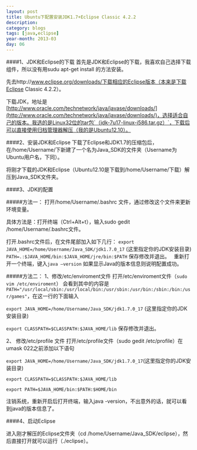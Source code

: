 ```yaml
---
layout: post
title: Ubuntu下配置安装JDK1.7+Eclipse Classic 4.2.2
description: 
category: blogs
tags: [java,eclipse]
year-month: 2013-03
day: 06
---
```


####1、JDK和Eclipse的下载
首先是JDK和Eclipse的下载，我喜欢自己选择下载组件，所以没有用sudu apt-get install 的方法安装。

先去http://www.eclipse.org/downloads/下载相应的Eclipse版本（本来是下载Eclipse Classic 4.2.2）。

下载JDK，地址是[http://www.oracle.com/technetwork/java/javase/downloads/](http://www.oracle.com/technetwork/java/javase/downloads/)，选择适合自己的版本。我选的是Linux32位的tar包`（jdk-7u17-linux-i586.tar.gz）`，下载后可以直接使用归档管理器解压（我的是Ubuntu12.10）。

####2、安装JDK和Eclipse
下载了Eclipse和JDK1.7的压缩包后，在/home/Username/下新建了一个名为Java_SDK的文件夹（Username为Ubuntu用户名，下同）。

将刚才下载的JDK和Eclipse（Ubuntu12.10是下载到/home/Username/下载）解压到Java_SDK文件夹。


####3、JDK的配置

#####方法一：
打开/home/Username/.bashrc 文件，通过修改这个文件来更新环境变量。

具体方法是：打开终端（Ctrl+Alt+t），输入sudo gedit /home/Username/.bashrc文件。
        
打开.bashrc文件后，在文件尾部加入如下几行：
`export JAVA_HOME=/home/Username/Java_SDK/jdk1.7.0_17` (这里指定你的JDK安装目录)
`PATH=.:$JAVA_HOME/bin:$JAVA_HOME/jre/bin:$PATH`
保存修改并退出。　
重新打开一个终端，键入`java –version` 如果显示Java的版本信息则说明配置成功。

#####方法二：
1、修改/etc/enviroment文件
打开/etc/enviroment文件（`sudo vim /etc/enviroment`）
会看到其中的内容是
`PATH="/usr/local/sbin:/usr/local/bin:/usr/sbin:/usr/bin:/sbin:/bin:/usr/games"`，在这一行的下面输入

`export JAVA_HOME=/home/Username/Java_SDK/jdk1.7.0_17` (这里指定你的JDK安装目录)

`export CLASSPATH=$CLASSPATH:$JAVA_HOME/lib`
保存修改并退出。
　

2、 修改/etc/profile 文件
打开/etc/profile文件（sudo gedit /etc/profile）在umask 022之前添加以下语句

`export JAVA_HOME=/home/Username/Java_SDK/jdk1.7.0_17`(这里指定你的JDK安装目录)

`export CLASSPATH=$CLASSPATH:$JAVA_HOME/lib`

`export PATH=$JAVA_HOME/bin:$PATH:$HOME/bin`

注销系统，重新开启后打开终端，输入java -version，不出意外的话，就可以看到java的版本信息了。

####4、启动Eclipse

进入刚才解压的Eclipse文件夹（cd  /home/Username/Java_SDK/eclipse），然后直接打开就可以运行（./eclipse）。
